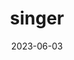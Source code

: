 ---
title: "singer"
cc-type: hashtag
date: 2023-06-03
hashtag: singer
related:
  - music
tags:
  - occupation
---